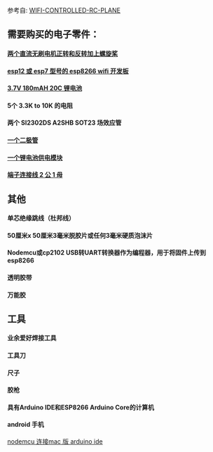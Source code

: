 参考自: [WIFI-CONTROLLED-RC-PLANE](https://www.instructables.com/WIFI-CONTROLLED-RC-PLANE/)

## 需要购买的电子零件：
#### [ 两个直流无刷电机正转和反转加上螺旋桨](https://www.ebay.com/p/2131030961?iid=252717418937)
#### [ esp12 或 esp7 型号的 esp8266 wifi 开发板](https://www.ebay.com/p/2131030961?iid=252717418937)
#### [3.7V 180mAH 20C 锂电池](https://www.ebay.com/p/2131030961?iid=252717418937)
####  5个 3.3K to 10K 的电阻
#### 两个 SI2302DS A2SHB SOT23 场效应管
#### [一个二极管](https://www.ebay.com/c/1239059696)
#### [一个锂电池供电模块](https://www.amazon.com/Charging-Lithium-Battery-Charger-Protection/dp/B08MT6567Z/ref=asc_df_B08MT6567Z/?tag=hyprod-20&linkCode=df0&hvadid=475809947475&hvpos=&hvnetw=g&hvrand=3541120506255037108&hvpone=&hvptwo=&hvqmt=&hvdev=c&hvdvcmdl=&hvlocint=&hvlocphy=9032166&hvtargid=pla-1113244982862&psc=1)
#### [端子连接线 2 公 1 母](https://www.banggood.com/Excellway-100Pcs-Mini-Micro-JST-2_0-PH-2Pin-Connector-Plug-With-120mm-Wires-Cables-p-1147298.html?akmClientCountry=America&gmcCountry=IN%C2%A4cy=INR&createTmp=1&utm_source=googleshopping&utm_medium=cpc_ods&utm_content=heath&utm_campaign=pla-hardware-in&cur_warehouse=CN)
## 其他
#### 单芯绝缘跳线（杜邦线）
#### 50厘米x 50厘米3毫米脱胶片或任何3毫米硬质泡沫片
#### Nodemcu或cp2102 USB转UART转换器作为编程器，用于将固件上传到esp8266
#### 透明胶带
#### 万能胶

## 工具
#### 业余爱好焊接工具
#### 工具刀
#### 尺子
#### 胶枪
#### 具有Arduino IDE和ESP8266 Arduino Core的计算机
#### android 手机

[nodemcu 连接mac 版 arduino ide](https://www.youtube.com/watch?v=G0LGr1WpkdQ)
